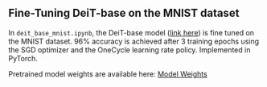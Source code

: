 ## Fine-Tuning DeiT-base on the MNIST dataset

In `deit_base_mnist.ipynb`, the DeiT-base model (<a href="https://github.com/facebookresearch/deit">link here</a>) is fine tuned on the MNIST dataset. 96% accuracy is achieved after 3 training epochs using the SGD optimizer and the OneCycle learning rate policy. Implemented in PyTorch.

Pretrained model weights are available here: <a href="https://drive.google.com/file/d/1naml5IjrbH7N0YI3zas5nYCYA1CKL18V/view?usp=sharing">Model Weights</a>
